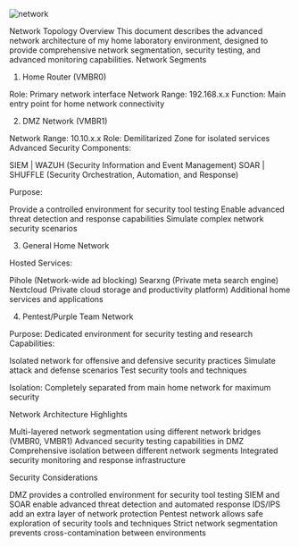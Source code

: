 ![network](https://github.com/user-attachments/assets/e703a2d8-8593-412f-a37d-319d675490d8)

Network Topology Overview
This document describes the advanced network architecture of my home laboratory environment, designed to provide comprehensive network segmentation, security testing, and advanced monitoring capabilities.
Network Segments
1. Home Router (VMBR0)

Role: Primary network interface
Network Range: 192.168.x.x
Function: Main entry point for home network connectivity

2. DMZ Network (VMBR1)

Network Range: 10.10.x.x
Role: Demilitarized Zone for isolated services
Advanced Security Components:

SIEM | WAZUH (Security Information and Event Management)
SOAR | SHUFFLE (Security Orchestration, Automation, and Response)


Purpose:

Provide a controlled environment for security tool testing
Enable advanced threat detection and response capabilities
Simulate complex network security scenarios


3. General Home Network

Hosted Services:

Pihole (Network-wide ad blocking)
Searxng (Private meta search engine)
Nextcloud (Private cloud storage and productivity platform)
Additional home services and applications


4. Pentest/Purple Team Network

Purpose: Dedicated environment for security testing and research
Capabilities:

Isolated network for offensive and defensive security practices
Simulate attack and defense scenarios
Test security tools and techniques


Isolation: Completely separated from main home network for maximum security

Network Architecture Highlights

Multi-layered network segmentation using different network bridges (VMBR0, VMBR1)
Advanced security testing capabilities in DMZ
Comprehensive isolation between different network segments
Integrated security monitoring and response infrastructure

Security Considerations

DMZ provides a controlled environment for security tool testing
SIEM and SOAR enable advanced threat detection and automated response
IDS/IPS add an extra layer of network protection
Pentest network allows safe exploration of security tools and techniques
Strict network segmentation prevents cross-contamination between environments
